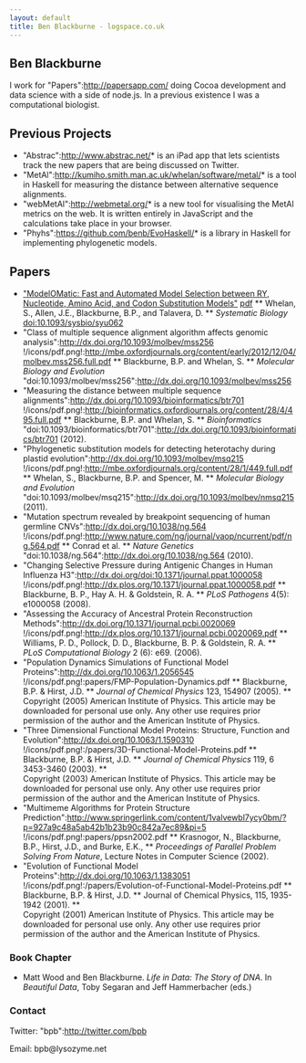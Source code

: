 ```yaml
---
layout: default
title: Ben Blackburne - logspace.co.uk
---
```


## Ben Blackburne

I work for "Papers":http://papersapp.com/ doing Cocoa development and data science with a side of node.js. In a previous existence I was a computational biologist.

## Previous Projects

* "Abstrac":http://www.abstrac.net/* is an iPad app that lets scientists track the new papers that are being discussed on Twitter.
* "MetAl":http://kumiho.smith.man.ac.uk/whelan/software/metal/* is a tool in Haskell for measuring the distance between alternative sequence alignments.
* "webMetAl":http://webmetal.org/* is a new tool for visualising the MetAl metrics on the web. It is written entirely in JavaScript and the calculations take place in your browser.
* "Phyhs":https://github.com/benb/EvoHaskell/* is a library in Haskell for implementing phylogenetic models.

## Papers

* ["ModelOMatic: Fast and Automated Model Selection between RY, Nucleotide, Amino Acid, and Codon Substitution Models"](http://dx.doi.org/10.1093/sysbio/syu062) [pdf](http://sysbio.oxfordjournals.org/content/early/2014/10/07/sysbio.syu062.full.pdf)
** Whelan, S., Allen, J.E., Blackburne, B.P., and Talavera, D.
** _Systematic Biology_ [doi:10.1093/sysbio/syu062](http://dx.doi.org/10.1093/sysbio/syu062)
* "Class of multiple sequence alignment algorithm affects genomic analysis":http://dx.doi.org/10.1093/molbev/mss256 !/icons/pdf.png!:http://mbe.oxfordjournals.org/content/early/2012/12/04/molbev.mss256.full.pdf
** Blackburne, B.P. and Whelan, S.
** _Molecular Biology and Evolution_ "doi:10.1093/molbev/mss256":http://dx.doi.org/10.1093/molbev/mss256
* "Measuring the distance between multiple sequence alignments":http://dx.doi.org/10.1093/bioinformatics/btr701 !/icons/pdf.png!:http://bioinformatics.oxfordjournals.org/content/28/4/495.full.pdf
** Blackburne, B.P. and Whelan, S.
** _Bioinformatics_ "doi:10.1093/bioinformatics/btr701":http://dx.doi.org/10.1093/bioinformatics/btr701 (2012).
* "Phylogenetic substitution models for detecting heterotachy during plastid evolution":http://dx.doi.org/10.1093/molbev/msq215 !/icons/pdf.png!:http://mbe.oxfordjournals.org/content/28/1/449.full.pdf
** Whelan, S., Blackburne, B.P. and Spencer, M.
** _Molecular Biology and Evolution_ "doi:10.1093/molbev/msq215":http://dx.doi.org/10.1093/molbev/nmsq215 (2011).
* "Mutation spectrum revealed by breakpoint sequencing of human germline CNVs":http://dx.doi.org/10.1038/ng.564 !/icons/pdf.png!:http://www.nature.com/ng/journal/vaop/ncurrent/pdf/ng.564.pdf
** Conrad et al.
** _Nature Genetics_ "doi:10.1038/ng.564":http://dx.doi.org/10.1038/ng.564 (2010).
* "Changing Selective Pressure during Antigenic Changes in Human Influenza H3":http://dx.doi.org/doi:10.1371/journal.ppat.1000058 !/icons/pdf.png!:http://dx.plos.org/10.1371/journal.ppat.1000058.pdf
** Blackburne, B. P., Hay A. H. &amp; Goldstein, R. A.
** _PLoS Pathogens_ 4(5): e1000058 (2008).
* "Assessing the Accuracy of Ancestral Protein Reconstruction Methods":http://dx.doi.org/10.1371/journal.pcbi.0020069 !/icons/pdf.png!:http://dx.plos.org/10.1371/journal.pcbi.0020069.pdf
** Williams, P. D., Pollock, D. D., Blackburne, B. P. &amp; Goldstein, R. A.
** _PLoS Computational Biology_ 2 (6): e69. (2006).
* "Population Dynamics Simulations of Functional Model Proteins":http://dx.doi.org/10.1063/1.2056545 !/icons/pdf.png!:papers/FMP&#45;Population&#45;Dynamics.pdf
** Blackburne, B.P. &amp; Hirst, J.D.
** _Journal of Chemical Physics_ 123, 154907 (2005).
** <div class="copy">Copyright (2005) American Institute of Physics. This article may be downloaded for personal use only. Any other use requires prior permission of the author and the American Institute of Physics.</div>
* "Three Dimensional Functional Model Proteins: Structure, Function and Evolution":http://dx.doi.org/10.1063/1.1590310 !/icons/pdf.png!:/papers/3D&#45;Functional&#45;Model&#45;Proteins.pdf 
** Blackburne, B.P. &amp; Hirst, J.D.
** _Journal of Chemical Physics_ 119, 6 3453&#45;3460 (2003).
** <div class="copy">Copyright (2003) American Institute of Physics. This article may be downloaded for personal use only. Any other use requires prior permission of the author and the American Institute of Physics.</div>
* "Multimeme Algorithms for Protein Structure Prediction":http://www.springerlink.com/content/1valvewbl7ycy0bm/?p=927a9c48a5ab42b1b23b90c842a7ec89&pi=5 !/icons/pdf.png!:papers/ppsn2002.pdf
** Krasnogor, N., Blackburne, B.P., Hirst, J.D., and Burke, E.K.,
** _Proceedings of Parallel Problem Solving From Nature_, Lecture Notes in Computer Science (2002).
* "Evolution of Functional Model Proteins":http://dx.doi.org/10.1063/1.1383051 !/icons/pdf.png!:/papers/Evolution&#45;of&#45;Functional&#45;Model&#45;Proteins.pdf 
** Blackburne, B.P. &amp; Hirst, J.D.
** Journal of Chemical Physics, 115, 1935&#45;1942 (2001).
** <div class="copy">Copyright (2001) American Institute of Physics. This article may be downloaded for personal use only. Any other use requires prior permission of the author and the American Institute of Physics.</div>

### Book Chapter

* Matt Wood and Ben Blackburne. *Life in Data: The Story of DNA*. In _Beautiful Data_, Toby Segaran and Jeff Hammerbacher (eds.)

### Contact

Twitter: "bpb":http://twitter.com/bpb

Email: bpb&#64;<span style="display:none;">null</span>lysozyme.net

